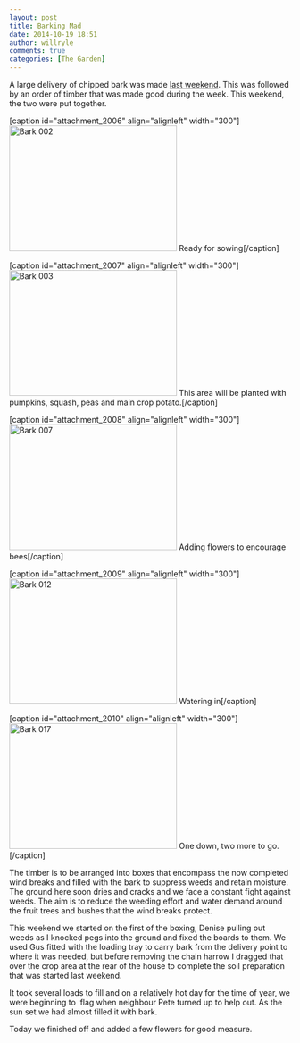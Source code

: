 ```yaml
---
layout: post
title: Barking Mad
date: 2014-10-19 18:51
author: willryle
comments: true
categories: [The Garden]
---
```

A large delivery of chipped bark was made <a title="Out of Hibernation" href="http://willryle.wordpress.com/2014/10/13/out-of-hibernation/">last weekend</a>. This was followed by an order of timber that was made good during the week. This weekend, the two were put together.

<!--more-->

[caption id="attachment_2006" align="alignleft" width="300"]<a href="https://willryle.files.wordpress.com/2014/10/bark-002.jpg" target="_blank"><img class="wp-image-2006 size-medium" src="https://willryle.files.wordpress.com/2014/10/bark-002.jpg?w=300" alt="Bark 002" width="300" height="225" /></a> Ready for sowing[/caption]

[caption id="attachment_2007" align="alignleft" width="300"]<a href="https://willryle.files.wordpress.com/2014/10/bark-003.jpg" target="_blank"><img class="wp-image-2007 size-medium" src="https://willryle.files.wordpress.com/2014/10/bark-003.jpg?w=300" alt="Bark 003" width="300" height="225" /></a> This area will be planted with pumpkins, squash, peas and main crop potato.[/caption]

[caption id="attachment_2008" align="alignleft" width="300"]<a href="https://willryle.files.wordpress.com/2014/10/bark-007.jpg" target="_blank"><img class="wp-image-2008 size-medium" src="https://willryle.files.wordpress.com/2014/10/bark-007.jpg?w=300" alt="Bark 007" width="300" height="225" /></a> Adding flowers to encourage bees[/caption]

[caption id="attachment_2009" align="alignleft" width="300"]<a href="https://willryle.files.wordpress.com/2014/10/bark-012.jpg" target="_blank"><img class="wp-image-2009 size-medium" src="https://willryle.files.wordpress.com/2014/10/bark-012.jpg?w=300" alt="Bark 012" width="300" height="225" /></a> Watering in[/caption]

[caption id="attachment_2010" align="alignleft" width="300"]<a href="https://willryle.files.wordpress.com/2014/10/bark-017.jpg" target="_blank"><img class="wp-image-2010 size-medium" src="https://willryle.files.wordpress.com/2014/10/bark-017.jpg?w=300" alt="Bark 017" width="300" height="225" /></a> One down, two more to go.[/caption]

The timber is to be arranged into boxes that encompass the now completed wind breaks and filled with the bark to suppress weeds and retain moisture. The ground here soon dries and cracks and we face a constant fight against weeds. The aim is to reduce the weeding effort and water demand around the fruit trees and bushes that the wind breaks protect.

This weekend we started on the first of the boxing, Denise pulling out weeds as I knocked pegs into the ground and fixed the boards to them. We used Gus fitted with the loading tray to carry bark from the delivery point to where it was needed, but before removing the chain harrow I dragged that over the crop area at the rear of the house to complete the soil preparation that was started last weekend.

It took several loads to fill and on a relatively hot day for the time of year, we were beginning to  flag when neighbour Pete turned up to help out. As the sun set we had almost filled it with bark.

Today we finished off and added a few flowers for good measure.
